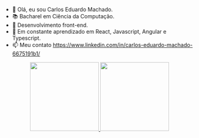 - 👋 Olá, eu sou Carlos Eduardo Machado.
- 📚 Bacharel em Ciência da Computação.
- 👀 Desenvolvimento front-end.
- 🌱 Em constante aprendizado em React, Javascript, Angular e Typescript.
- 📫 Meu contato https://www.linkedin.com/in/carlos-eduardo-machado-6675191b1/

<div align="center">
  <a href="https://github.com/kadums">
  <img height="180em" src="https://github-readme-stats.vercel.app/api?username=kadums&show_icons=true&theme=dark&include_all_commits=true&count_private=true"/>
  <img height="180em" src="https://github-readme-stats.vercel.app/api/top-langs/?username=kadums&layout=compact&langs_count=7&theme=dark"/>
</div>

<!---
KaduMS/KaduMS is a ✨ special ✨ repository because its `README.md` (this file) appears on your GitHub profile.
You can click the Preview link to take a look at your changes.
--->

